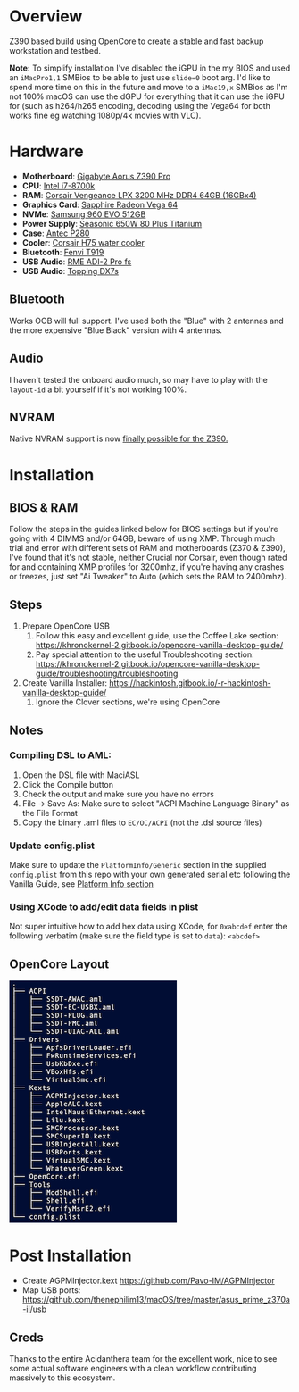 # Overview

Z390 based build using OpenCore to create a stable and fast backup workstation and testbed. 

**Note:** To simplify installation I've disabled the iGPU in the my BIOS and used an `iMacPro1,1` SMBios to be able to just use `slide=0` boot arg. I'd like to spend more time on this in the future and move to a `iMac19,x` SMBios as I'm not 100% macOS can use the dGPU for everything that it can use the iGPU for (such as h264/h265 encoding, decoding using the Vega64 for both works fine eg watching 1080p/4k movies with VLC).

# Hardware

- **Motherboard**: [Gigabyte Aorus Z390 Pro](https://smile.amazon.com/GIGABYTE-Z390-AORUS-PRO-Motherboard/dp/B07HRZRBRJ/)
- **CPU**: [Intel i7-8700k](https://smile.amazon.com/gp/product/B07598VZR8/)
- **RAM**: [Corsair Vengeance LPX 3200 MHz DDR4 64GB (16GBx4)](https://smile.amazon.com/gp/product/B07CZ6Q7VT) 
- **Graphics Card**: [Sapphire Radeon Vega 64](https://smile.amazon.com/Saphire-Radeon-Rx-Vega-AMD/dp/B074SR3NBX/)
- **NVMe**: [Samsung 960 EVO 512GB](https://smile.amazon.com/gp/product/B01M20VBU7)
- **Power Supply**: [Seasonic 650W 80 Plus Titanium](https://smile.amazon.com/gp/product/B01HXYRJYK)
- **Case**: [Antec P280](https://smile.amazon.com/gp/product/B005X3E5BO)
- **Cooler**: [Corsair H75 water cooler](https://smile.amazon.com/gp/product/B00FZHWFEW)
- **Bluetooth**: [Fenvi T919](https://smile.amazon.com/gp/product/B07VCCZS54)
- **USB Audio**: [RME ADI-2 Pro fs](https://www.rme-audio.de/adi-2-pro-fs.html)
- **USB Audio**: [Topping DX7s](https://www.amazon.com/Topping-Balanced-Headphone-Amplifier-2ES9038Q2M/dp/B07B4VFS21)

## Bluetooth

Works OOB will full support. I've used both the "Blue" with 2 antennas and the more expensive "Blue Black" version with 4 antennas.

## Audio 

I haven't tested the onboard audio much, so may have to play with the `layout-id` a bit yourself if it's not working 100%. 

## NVRAM 

Native NVRAM support is now [finally possible for the Z390.](https://www.reddit.com/r/hackintosh/comments/erd2th/nvram_for_all_300_series_users_rejoice/) 

# Installation

## BIOS & RAM

Follow the steps in the guides linked below for BIOS settings but if you're going with 4 DIMMS and/or 64GB, beware of using XMP. Through much trial and error with different sets of RAM and motherboards (Z370 & Z390), I've found that it's not stable, neither Crucial nor Corsair, even though rated for and containing XMP profiles for 3200mhz, if you're having any crashes or freezes, just set "Ai Tweaker" to Auto (which sets the RAM to 2400mhz). 

## Steps

1. Prepare OpenCore USB
   1. Follow this easy and excellent guide, use the Coffee Lake section: https://khronokernel-2.gitbook.io/opencore-vanilla-desktop-guide/
   2. Pay special attention to the useful Troubleshooting section: https://khronokernel-2.gitbook.io/opencore-vanilla-desktop-guide/troubleshooting/troubleshooting
2. Create Vanilla Installer: https://hackintosh.gitbook.io/-r-hackintosh-vanilla-desktop-guide/
   1. Ignore the Clover sections, we're using OpenCore

## Notes 

### Compiling DSL to AML:

1. Open the DSL file with MaciASL
2. Click the Compile button 
3. Check the output and make sure you have no errors
4. File -> Save As: Make sure to select "ACPI Machine Language Binary" as the File Format
5. Copy the binary .aml files to `EC/OC/ACPI` (not the .dsl source files)

### Update config.plist

Make sure to update the `PlatformInfo/Generic` section in the supplied `config.plist` from this repo with your own generated serial etc following the Vanilla Guide, see [Platform Info section](https://khronokernel-2.gitbook.io/opencore-vanilla-desktop-guide/config.plist/coffee-lake#coffee-lake)

### Using XCode to add/edit data fields in plist

Not super intuitive how to add hex data using XCode, for `0xabcdef` enter the following verbatim (make sure the field type is set to `data`): `<abcdef>`

## OpenCore Layout

![Gigabyte Aorus Z390 Pro OpenCore Layout](https://github.com/thenephilim13/macOS/raw/master/gigabyte_z390_aorus_pro/OpenCore%20Layout.png)

# Post Installation

* Create AGPMInjector.kext https://github.com/Pavo-IM/AGPMInjector
* Map USB ports: https://github.com/thenephilim13/macOS/tree/master/asus_prime_z370a-ii/usb

## Creds

Thanks to the entire Acidanthera team for the excellent work, nice to see some actual software engineers with a clean workflow contributing massively to this ecosystem. 
